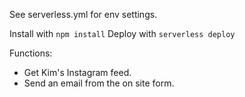 See serverless.yml for env settings.

Install with `npm install`
Deploy with `serverless deploy`

Functions:

- Get Kim's Instagram feed.
- Send an email from the on site form.